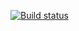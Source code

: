 [![Build status](https://ci.appveyor.com/api/projects/status/p3hv252hrewb63lo?svg=true)](https://ci.appveyor.com/project/zontchan/card-validator)